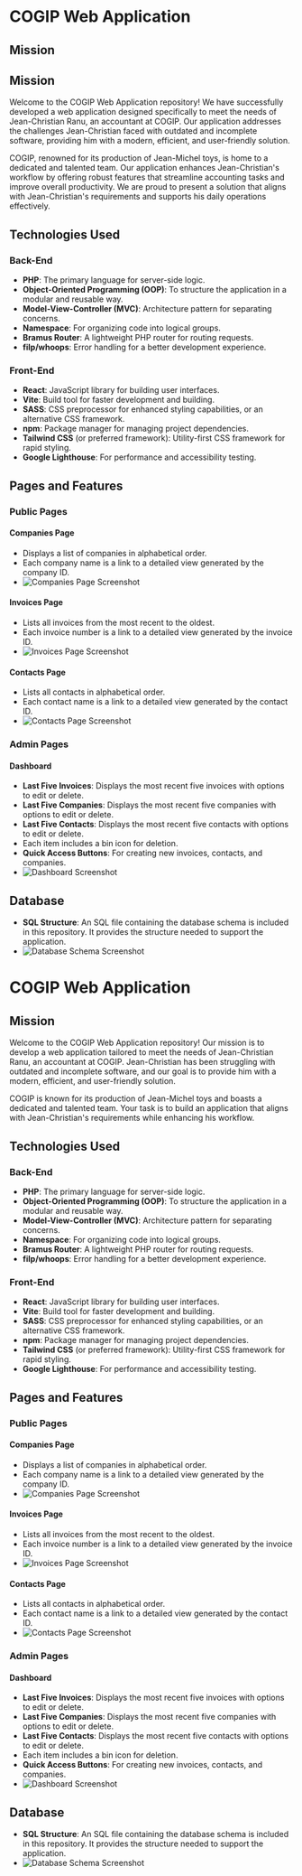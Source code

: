 # COGIP Web Application

## Mission

## Mission

Welcome to the COGIP Web Application repository! We have successfully developed a web application designed specifically to meet the needs of Jean-Christian Ranu, an accountant at COGIP. Our application addresses the challenges Jean-Christian faced with outdated and incomplete software, providing him with a modern, efficient, and user-friendly solution.

COGIP, renowned for its production of Jean-Michel toys, is home to a dedicated and talented team. Our application enhances Jean-Christian's workflow by offering robust features that streamline accounting tasks and improve overall productivity. We are proud to present a solution that aligns with Jean-Christian's requirements and supports his daily operations effectively.

## Technologies Used

### Back-End

- **PHP**: The primary language for server-side logic.
- **Object-Oriented Programming (OOP)**: To structure the application in a modular and reusable way.
- **Model-View-Controller (MVC)**: Architecture pattern for separating concerns.
- **Namespace**: For organizing code into logical groups.
- **Bramus Router**: A lightweight PHP router for routing requests.
- **filp/whoops**: Error handling for a better development experience.

### Front-End

- **React**: JavaScript library for building user interfaces.
- **Vite**: Build tool for faster development and building.
- **SASS**: CSS preprocessor for enhanced styling capabilities, or an alternative CSS framework.
- **npm**: Package manager for managing project dependencies.
- **Tailwind CSS** (or preferred framework): Utility-first CSS framework for rapid styling.
- **Google Lighthouse**: For performance and accessibility testing.

## Pages and Features

### Public Pages

#### Companies Page

- Displays a list of companies in alphabetical order.
- Each company name is a link to a detailed view generated by the company ID.
- ![Companies Page Screenshot](<cogip-app/src/assets/screenshot/Capture d’écran 2024-08-07 à 10.58.58.png>)

#### Invoices Page

- Lists all invoices from the most recent to the oldest.
- Each invoice number is a link to a detailed view generated by the invoice ID.
- ![Invoices Page Screenshot](<cogip-app/src/assets/screenshot/Capture d’écran 2024-08-07 à 10.55.16.png>)

#### Contacts Page

- Lists all contacts in alphabetical order.
- Each contact name is a link to a detailed view generated by the contact ID.
- ![Contacts Page Screenshot](<cogip-app/src/assets/screenshot/Capture d’écran 2024-08-07 à 10.55.34.png>)

### Admin Pages

#### Dashboard

- **Last Five Invoices**: Displays the most recent five invoices with options to edit or delete.
- **Last Five Companies**: Displays the most recent five companies with options to edit or delete.
- **Last Five Contacts**: Displays the most recent five contacts with options to edit or delete.
- Each item includes a bin icon for deletion.
- **Quick Access Buttons**: For creating new invoices, contacts, and companies.
- ![Dashboard Screenshot](<cogip-app/src/assets/screenshot/Capture d’écran 2024-08-07 à 10.58.14.png>)


## Database

- **SQL Structure**: An SQL file containing the database schema is included in this repository. It provides the structure needed to support the application.
- ![Database Schema Screenshot](<cogip-app/src/assets/screenshot/Capture d’écran 2024-08-07 à 11.16.48.png>)

# COGIP Web Application

## Mission

Welcome to the COGIP Web Application repository! Our mission is to develop a web application tailored to meet the needs of Jean-Christian Ranu, an accountant at COGIP. Jean-Christian has been struggling with outdated and incomplete software, and our goal is to provide him with a modern, efficient, and user-friendly solution.

COGIP is known for its production of Jean-Michel toys and boasts a dedicated and talented team. Your task is to build an application that aligns with Jean-Christian's requirements while enhancing his workflow.

## Technologies Used

### Back-End

- **PHP**: The primary language for server-side logic.
- **Object-Oriented Programming (OOP)**: To structure the application in a modular and reusable way.
- **Model-View-Controller (MVC)**: Architecture pattern for separating concerns.
- **Namespace**: For organizing code into logical groups.
- **Bramus Router**: A lightweight PHP router for routing requests.
- **filp/whoops**: Error handling for a better development experience.

### Front-End

- **React**: JavaScript library for building user interfaces.
- **Vite**: Build tool for faster development and building.
- **SASS**: CSS preprocessor for enhanced styling capabilities, or an alternative CSS framework.
- **npm**: Package manager for managing project dependencies.
- **Tailwind CSS** (or preferred framework): Utility-first CSS framework for rapid styling.
- **Google Lighthouse**: For performance and accessibility testing.

## Pages and Features

### Public Pages

#### Companies Page

- Displays a list of companies in alphabetical order.
- Each company name is a link to a detailed view generated by the company ID.
- ![Companies Page Screenshot](<cogip-app/src/assets/screenshot/Capture d’écran 2024-08-07 à 10.58.58.png>)

#### Invoices Page

- Lists all invoices from the most recent to the oldest.
- Each invoice number is a link to a detailed view generated by the invoice ID.
- ![Invoices Page Screenshot](<cogip-app/src/assets/screenshot/Capture d’écran 2024-08-07 à 10.55.16.png>)

#### Contacts Page

- Lists all contacts in alphabetical order.
- Each contact name is a link to a detailed view generated by the contact ID.
- ![Contacts Page Screenshot](<cogip-app/src/assets/screenshot/Capture d’écran 2024-08-07 à 10.55.34.png>)

### Admin Pages

#### Dashboard

- **Last Five Invoices**: Displays the most recent five invoices with options to edit or delete.
- **Last Five Companies**: Displays the most recent five companies with options to edit or delete.
- **Last Five Contacts**: Displays the most recent five contacts with options to edit or delete.
- Each item includes a bin icon for deletion.
- **Quick Access Buttons**: For creating new invoices, contacts, and companies.
- ![Dashboard Screenshot](<cogip-app/src/assets/screenshot/Capture d’écran 2024-08-07 à 10.58.14.png>)


## Database

- **SQL Structure**: An SQL file containing the database schema is included in this repository. It provides the structure needed to support the application.
- ![Database Schema Screenshot](<cogip-app/src/assets/screenshot/Capture d’écran 2024-08-07 à 11.16.48.png>)

